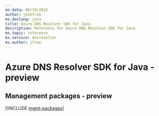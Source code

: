 ```yaml
---
ms.data: 09/19/2022
author: joshfree
ms.devlang: java
title: Azure DNS Resolver SDK for Java
description: Reference for Azure DNS Resolver SDK for Java
ms.topic: reference
ms.service: dnsresolver
ms.author: jfree
---
```

# Azure DNS Resolver SDK for Java - preview

## Management packages - preview
[!INCLUDE [mgmt-packages](dns-resolver-mgmt-index.md)]